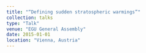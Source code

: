 ```yaml
---
title: "“Defining sudden stratospheric warmings”"
collection: talks
type: "Talk"
venue: "EGU General Assembly"
date: 2015-01-01
location: "Vienna, Austria"
---
```

